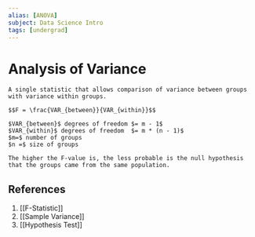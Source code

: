 ```yaml
---
alias: [ANOVA]
subject: Data Science Intro
tags: [undergrad]
---
```

# Analysis of Variance

```ad-note
A single statistic that allows comparison of variance between groups with variance within groups.
```

```ad-math
$$F = \frac{VAR_{between}}{VAR_{within}}$$

$VAR_{between}$ degrees of freedom $= m - 1$
$VAR_{within}$ degrees of freedom  $= m * (n - 1)$
$m=$ number of groups
$n =$ size of groups
```

```ad-note
The higher the F-value is, the less probable is the null hypothesis that the groups came from the same population.
```

## References
1. [[F-Statistic]]
2. [[Sample Variance]]
3. [[Hypothesis Test]]